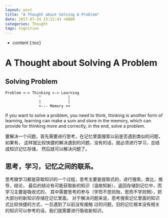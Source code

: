 ```yaml
---
layout: post
title: "A Thought about Solving A Problem"
date: 2017-07-24 23:21:43 +0800
categories: Thought
tags: Cognition
---
```


* content
{:toc}

# A Thought about Solving A Problem

## Solving Problem

```
Problem <-> Thinking <-> Learning
               ^            |
               |            |
               +--- Memory <+
```

If you want to solve a problem, you need to think, thinking is another form of
learning, learning can make a sum and store in the memory, which can provide
for thinking more and correctly, in the end, solve a problem.

要解决一个问题，首先需要进行思考，在记忆里面搜索以前是否遇到类似的问题，如果有，
这样就比较快捷的解决遇到的问题，没有的话，就必须进行学习，总结成知识记忆存储，
然后就可以解决问题了。

## 思考，学习，记忆之间的联系。

思考跟学习都是获取知识的一个过程，思考主要是提取式的，进行搜索，类比，推导，结论，
最后的结论有可能获取新的知识（温故知新），返回存储到记忆中，而学习主要是吸收式的，
其中需要思考的参与（学而不思则殆，思而不学则惘），把大部分的新知识存储在记忆里面。
对于解决问题来说，思考搜索记忆里面的知识式比较快捷的方式，一旦遇到了以前没有接触
过的问题，旧的记忆根本没有相关的知识可以参考的话，我们就需要进行吸收新知识。
